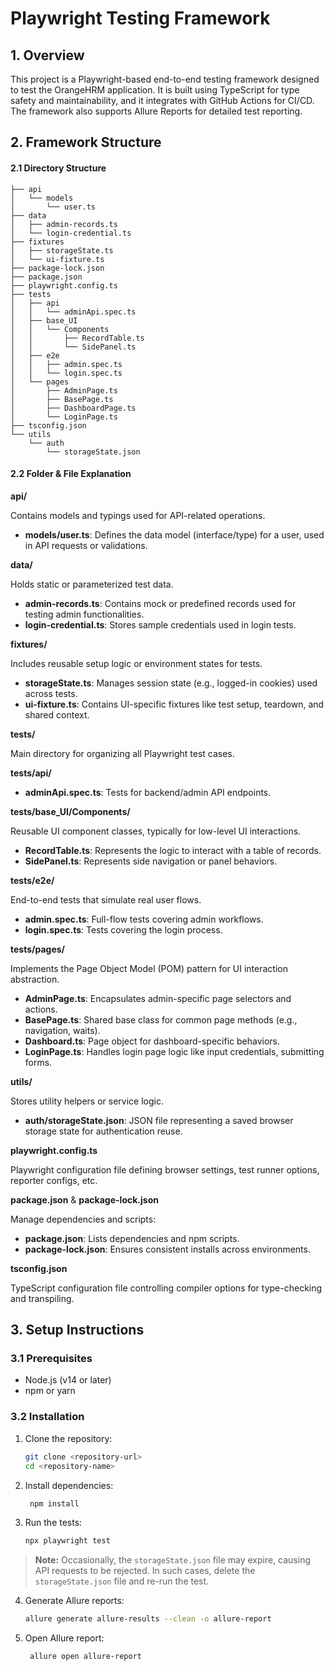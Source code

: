 # Playwright Testing Framework
## 1. Overview
This project is a Playwright-based end-to-end testing framework designed to test the OrangeHRM application. 
It is built using TypeScript for type safety and maintainability, and it integrates with GitHub Actions for CI/CD. 
The framework also supports Allure Reports for detailed test reporting.

## 2. Framework Structure
#### 2.1 Directory Structure
```plaintext
├── api                         
│   └── models
│       └── user.ts            
├── data
│   ├── admin-records.ts
│   └── login-credential.ts
├── fixtures
│   ├── storageState.ts
│   └── ui-fixture.ts
├── package-lock.json
├── package.json
├── playwright.config.ts
├── tests
│   ├── api
│   │   └── adminApi.spec.ts
│   ├── base_UI
│   │   └── Components
│   │       ├── RecordTable.ts
│   │       └── SidePanel.ts
│   ├── e2e
│   │   ├── admin.spec.ts
│   │   └── login.spec.ts
│   └── pages
│       ├── AdminPage.ts
│       ├── BasePage.ts
│       ├── DashboardPage.ts
│       └── LoginPage.ts
├── tsconfig.json
└── utils
    └── auth
        └── storageState.json
```


#### 2.2 Folder & File Explanation

**api/**

Contains models and typings used for API-related operations.
- **models/user.ts**: Defines the data model (interface/type) for a user, used in API requests or validations.

**data/**

Holds static or parameterized test data.
- **admin-records.ts**: Contains mock or predefined records used for testing admin functionalities.
- **login-credential.ts**: Stores sample credentials used in login tests.

**fixtures/**

Includes reusable setup logic or environment states for tests.
- **storageState.ts**: Manages session state (e.g., logged-in cookies) used across tests.
- **ui-fixture.ts**: Contains UI-specific fixtures like test setup, teardown, and shared context.

**tests/**

Main directory for organizing all Playwright test cases.

**tests/api/**

- **adminApi.spec.ts**: Tests for backend/admin API endpoints.

**tests/base_UI/Components/**

Reusable UI component classes, typically for low-level UI interactions.
- **RecordTable.ts**: Represents the logic to interact with a table of records.
- **SidePanel.ts**: Represents side navigation or panel behaviors.

**tests/e2e/**

End-to-end tests that simulate real user flows.
- **admin.spec.ts**: Full-flow tests covering admin workflows.
- **login.spec.ts**: Tests covering the login process.

**tests/pages/**

Implements the Page Object Model (POM) pattern for UI interaction abstraction.
- **AdminPage.ts**: Encapsulates admin-specific page selectors and actions.
- **BasePage.ts**: Shared base class for common page methods (e.g., navigation, waits).
- **Dashboard.ts**: Page object for dashboard-specific behaviors.
- **LoginPage.ts**: Handles login page logic like input credentials, submitting forms.

**utils/**

Stores utility helpers or service logic.
- **auth/storageState.json**: JSON file representing a saved browser storage state for authentication reuse.

**playwright.config.ts**

Playwright configuration file defining browser settings, test runner options, reporter configs, etc.

**package.json** & **package-lock.json**

Manage dependencies and scripts:
- **package.json**: Lists dependencies and npm scripts.
- **package-lock.json**: Ensures consistent installs across environments.

**tsconfig.json**

TypeScript configuration file controlling compiler options for type-checking and transpiling.

## 3. Setup Instructions
### 3.1 Prerequisites
- Node.js (v14 or later)
- npm or yarn

### 3.2 Installation
1. Clone the repository:
   ```bash
   git clone <repository-url>
   cd <repository-name>
   ```
   
2. Install dependencies:
   ```bash
    npm install
    ```
   
3. Run the tests:
   ```bash
   npx playwright test
   ```

> **Note:** Occasionally, the `storageState.json` file may expire, causing API requests to be rejected. 
> In such cases, delete the `storageState.json` file and re-run the test.

4. Generate Allure reports:
   ```bash
   allure generate allure-results --clean -o allure-report
   ```

5. Open Allure report:
   ```bash
    allure open allure-report
    ```